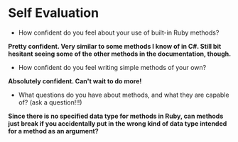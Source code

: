 # Self Evaluation

- How confident do you feel about your use of built-in Ruby methods?

**Pretty confident. Very similar to some methods I know of in C#. Still bit hesitant seeing some of the other methods in the documentation, though.**

- How confident do you feel writing simple methods of your own?

**Absolutely confident. Can't wait to do more!**

- What questions do you have about methods, and what they are capable of? (ask a question!!!)

**Since there is no specified data type for methods in Ruby, can methods just break if you accidentally put in the wrong kind of data type intended for a method as an argument?**